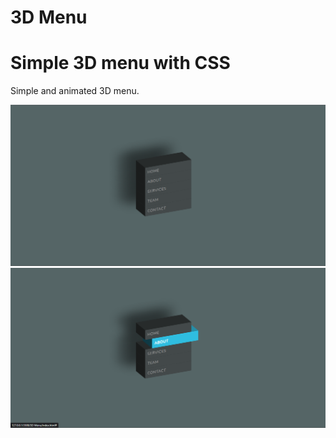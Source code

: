 # 3D Menu

<h1>Simple 3D menu with CSS</h1>

<p>
    Simple and animated 3D menu.
</p>

![Menu](./Screenshots/Screenshot_1.png)
![Menu](./Screenshots/Screenshot_2.png)